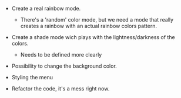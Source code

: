 - Create a real rainbow mode.
    - There's a 'random' color mode, but we need a mode that really creates a 
        rainbow with an actual rainbow colors pattern.

- Create a shade mode wich plays with the lightness/darkness of the colors.
    - Needs to be defined more clearly

- Possibility to change the background color.

- Styling the menu

- Refactor the code, it's a mess right now.